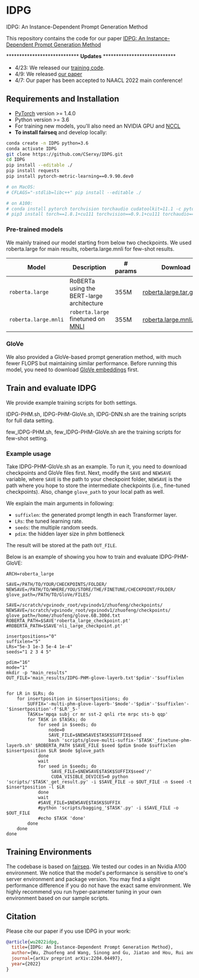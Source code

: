 # IDPG
IDPG: An Instance-Dependent Prompt Generation Method

This repository contains the code for our paper [IDPG: An Instance-Dependent Prompt Generation Method](https://arxiv.org/abs/2204.04497)

**************************** **Updates** ****************************

* 4/23: We released our [training code](#training).
* 4/9: We released [our paper](https://arxiv.org/pdf/2204.04497.pdf)
* 4/7: Our paper has been accepted to NAACL 2022 main conference!

## Requirements and Installation

* [PyTorch](http://pytorch.org/) version >= 1.4.0
* Python version >= 3.6
* For training new models, you'll also need an NVIDIA GPU and [NCCL](https://github.com/NVIDIA/nccl)
* **To install fairseq** and develop locally:

```bash
conda create -n IDPG python=3.6
conda activate IDPG
git clone https://github.com/CSerxy/IDPG.git
cd IDPG 
pip install --editable ./
pip install requests
pip install pytorch-metric-learning==0.9.90.dev0

# on MacOS:
# CFLAGS="-stdlib=libc++" pip install --editable ./

# on A100:
# conda install pytorch torchvision torchaudio cudatoolkit=11.1 -c pytorch -c nvidia
# pip3 install torch==1.8.1+cu111 torchvision==0.9.1+cu111 torchaudio==0.8.1 -f https://download.pytorch.org/whl/torch_stable.html
```

### Pre-trained models
We mainly trained our model starting from below two checkpoints. We used roberta.large for main results, roberta.large.mnli for few-shot results. 

Model | Description | # params | Download
---|---|---|---
`roberta.large` | RoBERTa using the BERT-large architecture | 355M | [roberta.large.tar.gz](https://dl.fbaipublicfiles.com/fairseq/models/roberta.large.tar.gz)
`roberta.large.mnli` | `roberta.large` finetuned on [MNLI](http://www.nyu.edu/projects/bowman/multinli) | 355M | [roberta.large.mnli.tar.gz](https://dl.fbaipublicfiles.com/fairseq/models/roberta.large.mnli.tar.gz)

### GloVe 
We also provided a GloVe-based prompt generation method, with much fewer FLOPS but maintaining similar performance. Before running this model, you need to download [GloVe embeddings](https://nlp.stanford.edu/data/glove.6B.zip) first. 

## Train and evaluate IDPG
We provide example training scripts for both settings. 

IDPG-PHM.sh, IDPG-PHM-GloVe.sh, IDPG-DNN.sh are the training scripts for full data setting. 

few_IDPG-PHM.sh, few_IDPG-PHM-GloVe.sh are the training scripts for few-shot setting. 

### Example usage
Take IDPG-PHM-GloVe.sh as an example. To run it, you need to download checkpoints and GloVe files first. Next, modify the `SAVE` and `NEWSAVE` variable, where `SAVE` is the path to your checkpoint folder, `NEWSAVE` is the path where you hope to store the intermediate checkpoints (i.e., fine-tuned checkpoints). Also, change `glove_path` to your local path as well. 

We explain the main arguments in following:
* `suffixlen`: the generated prompt length in each Transformer layer.
* `LRs`: the tuned learning rate.
* `seeds`: the multiple random seeds.
* `pdim`: the hidden layer size in phm bottleneck  

The result will be stored at the path `OUT_FILE`.

Below is an example of showing you how to train and evaluate IDPG-PHM-GloVE:
```
ARCH=roberta_large

SAVE=/PATH/TO/YOUR/CHECKPOINTS/FOLDER/
NEWSAVE=/PATH/TO/WHERE/YOU/STORE/THE/FINETUNE/CHECKPOINT/FOLDER/
glove_path=/PATH/TO/GloVe/FILES/

SAVE=/scratch/vgvinodv_root/vgvinodv1/zhuofeng/checkpoints/
NEWSAVE=/scratch/vgvinodv_root/vgvinodv1/zhuofeng/checkpoints/
glove_path=/home/zhuofeng/glove.6B.300d.txt
ROBERTA_PATH=$SAVE'roberta_large_checkpoint.pt'
#ROBERTA_PATH=$SAVE'nli_large_checkpoint.pt'

insertpositions="0"
suffixlen="5"
LRs="5e-3 1e-3 5e-4 1e-4"
seeds="1 2 3 4 5"

pdim="16"
mode="1"
mkdir -p "main_results"
OUT_FILE='main_results/IDPG-PHM-glove-layerb.txt'$pdim'-'$suffixlen


for LR in $LRs; do
    for insertposition in $insertpositions; do
        SUFFIX='-multi-phm-glove-layerb-'$mode'-'$pdim'-'$suffixlen'-'$insertposition'-f'$LR'_5-'
        TASKs='mpqa subj cr mr sst-2 qnli rte mrpc sts-b qqp'
        for TASK in $TASKs; do
            for seed in $seeds; do
                node=0
                SAVE_FILE=$NEWSAVE$TASK$SUFFIX$seed
                bash 'scripts/glove-multi-suffix-'$TASK'_finetune-phm-layerb.sh' $ROBERTA_PATH $SAVE_FILE $seed $pdim $node $suffixlen $insertposition $LR $mode $glove_path
            done
            wait
            for seed in $seeds; do
                 SAVE_FILE=$NEWSAVE$TASK$SUFFIX$seed'/'
                 CUDA_VISIBLE_DEVICES=0 python 'scripts/'$TASK'_get_result.py' -i $SAVE_FILE -o $OUT_FILE -n $seed -t $insertposition -l $LR
            done
            wait
            #SAVE_FILE=$NEWSAVE$TASK$SUFFIX
            #python 'scripts/bagging_'$TASK'.py' -i $SAVE_FILE -o $OUT_FILE
            #echo $TASK 'done'
        done
    done 
done
```
## Training Environments
The codebase is based on [fairseq](https://github.com/pytorch/fairseq). We tested our codes in an Nvidia A100 environment. We notice that the model's performance is sensitive to one's server environment and package version. You may find a slight performance difference if you do not have the exact same environment. We highly recommend you run hyper-parameter tuning in your own environment based on our sample scripts. 

## Citation
Please cite our paper if you use IDPG in your work:
```bibtex
@article{wu2022idpg,
  title={IDPG: An Instance-Dependent Prompt Generation Method},
  author={Wu, Zhuofeng and Wang, Sinong and Gu, Jiatao and Hou, Rui and Dong, Yuxiao and Vydiswaran, VG and Ma, Hao},
  journal={arXiv preprint arXiv:2204.04497},
  year={2022}
}
```
